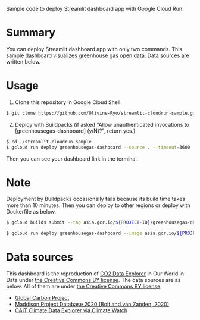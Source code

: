Sample code to deploy Streamlit dashboard app with Google Cloud Run
 
# Summary
 
You can deploy Streamlit dashboard app with only two commands.
This sample dashboard visualizes greenhouse gas open data. Data sources are written below.

 
# Usage

1. Clone this repository in Google Cloud Shell
```bash
$ git clone https://github.com/Olivine-Ryo/streamlit-cloudrun-sample.git
```
2. Deploy with Buildpacks (if asked "Allow unauthenticated invocations to [greenhousegas-dashboard] (y/N)?", return yes.)
```bash
$ cd ./streamlit-cloudrun-sample
$ gcloud run deploy greenhousegas-dashboard --source . --timeout=3600
```

Then you can see your dashboard link in the terminal.
 
# Note
Deployment by Buildpacks occasionally fails because its build time takes more than 10 minutes.
Then you can deploy to other regions or deploy with Dockerfile as below.
```bash
$ gcloud builds submit --tag asia.gcr.io/${PROJECT-ID}/greenhousegas-dashboard:v

$ gcloud run deploy greenhousegas-dashboard --image asia.gcr.io/${PROJECT-ID}/greenhousegas-dashboard:v1
```
 
# Data sources
This dashboard is the reproduction of [CO2 Data Explorer](https://ourworldindata.org/explorers/co2) in Our World in Data under [the Creative Commons BY license](https://creativecommons.org/licenses/by/4.0/).
The data sources are as below. All of them are under [the Creative Commons BY license](https://creativecommons.org/licenses/by/4.0/).
- [Global Carbon Project](https://www.icos-cp.eu/science-and-impact/global-carbon-budget/2021)
- [Maddison Project Database 2020 (Bolt and van Zanden, 2020)](https://www.rug.nl/ggdc/historicaldevelopment/maddison/releases/maddison-project-database-2020)
- [CAIT Climate Data Explorer via Climate Watch](https://www.climatewatchdata.org/data-explorer/historical-emissions?historical-emissions-data-sources=cait&historical-emissions-gases=all-ghg&historical-emissions-regions=All%20Selected&historical-emissions-sectors=total-including-lucf%2Ctotal-including-lucf&page=1)